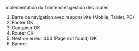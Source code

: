 Implémentation du frontend et gestion des routes
1. Barre de navigation avec responsivité (Mobile, Tablet, PC)
2. Footer OK 
3. Container OK
4. Router OK
5. Gestion erreur 404 (Page not found) OK
6. Banner 